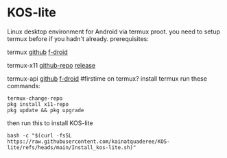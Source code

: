 # KOS-lite
Linux desktop environment for Android via termux proot. 
you need to setup termux before if you hadn't already.
prerequisites:

termux [github](https://github.com/termux/termux-app) [f-droid](https://f-droid.org/en/packages/com.termux/)

termux-x11 [github-repo](https://github.com/termux/termux-x11) [release](https://github.com/termux/termux-x11/releases/tag/nightly)

termux-api [github](https://github.com/termux/termux-api) [f-droid](https://f-droid.org/en/packages/com.termux.api/)
#firstime on termux?
install termux
run these commands:
```
termux-change-repo
pkg install x11-repo
pkg update && pkg upgrade
```
then run this to install KOS-lite

```
bash -c "$(curl -fsSL https://raw.githubusercontent.com/kainatquaderee/KOS-lite/refs/heads/main/Install_kos-lite.sh)"
```

